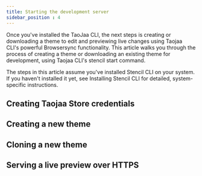 ```yaml
---
title: Starting the development server
sidebar_position : 4
---
```



Once you've installed the TaoJaa CLI, the next steps is creating or  downloading a theme to edit and previewing live changes using Taojaa CLI's powerful Browsersync functionality. This article walks you through the process of creating a theme or downloading an existing theme for development, using Taojaa CLI's stencil start command.

The steps in this article assume you've installed Stencil CLI on your system. If you haven't installed it yet, see Installing Stencil CLI for detailed, system-specific instructions.

## Creating Taojaa Store credentials


## Creating a new theme


## Cloning a new theme

## Serving a live preview over HTTPS